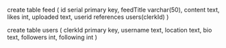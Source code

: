 create table feed (
    id serial primary key,
    feedTitle varchar(50),
    content text,
    likes int,
    uploaded text,
    userid references users(clerkId)
)

create table users (
    clerkId primary key,
    username text,
    location text,
    bio text,
    followers int,
    following int
)